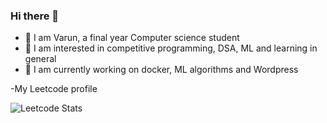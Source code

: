 ### Hi there 👋

- 🔭 I am Varun, a final year Computer science student
- 🌱 I am interested in competitive programming, DSA, ML and learning in general 
- 👯 I am currently working on docker, ML algorithms and Wordpress


-My Leetcode profile

![Leetcode Stats](https://leetcard.jacoblin.cool/kinkaid?width=500&height=500?ext=heatmap?)
